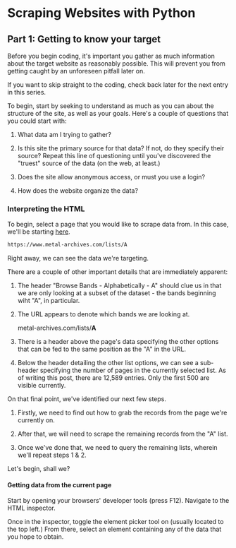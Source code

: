 # Scraping Websites with Python

## Part 1: Getting to know your target

Before you begin coding, it's important you gather as much information about the target website as reasonably possible. This will prevent you from getting caught by an unforeseen pitfall later on.

If you want to skip straight to the coding, check back later for the next entry in this series.

To begin, start by seeking to understand as much as you can about the structure of the site, as well as your goals. Here's a couple of questions that you could start with:

1) What data am I trying to gather?

1) Is this site the primary source for that data? If not, do they specify their source? Repeat this line of questioning until you've discovered the "truest" source of the data (on the web, at least.)

1) Does the site allow anonymous access, or must you use a login?

1) How does the website organize the data?

### Interpreting the HTML

To begin, select a page that you would like to scrape data from. In this case, we'll be starting [here](https://www.metal-archives.com/lists/A).

```txt
https://www.metal-archives.com/lists/A
```

Right away, we can see the data we're targeting.

[](scraping_metallum-0-1.png)

There are a couple of other important details that are immediately apparent:

1) The header "Browse Bands - Alphabetically - A" should clue us in that we are only looking at a subset of the dataset - the bands beginning wiht "A", in particular.

1) The URL appears to denote which bands we are looking at.

    metal-archives.com/lists/**A**

1) There is a header above the page's data specifying the other options that can be fed to the same position as the "A" in the URL.

1) Below the header detailing the other list options, we can see a sub-header specifying the number of pages in the currently selected list. As of writing this post, there are 12,589 entries. Only the first 500 are visible currently.

On that final point, we've identified our next few steps.

1) Firstly, we need to find out how to grab the records from the page we're currently on.

1) After that, we will need to scrape the remaining records from the "A" list.

1) Once we've done that, we need to query the remaining lists, wherein we'll repeat steps 1 & 2.

Let's begin, shall we?

#### Getting data from the current page

Start by opening your browsers' developer tools (press F12). Navigate to the HTML inspector.

Once in the inspector, toggle the element picker tool on (usually located to the top left.) From there, select an element containing any of the data that you hope to obtain.
